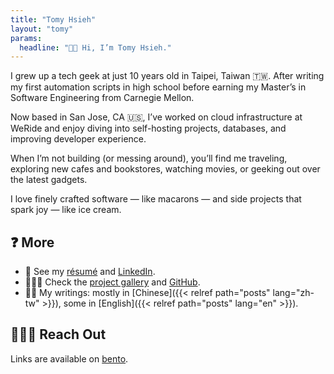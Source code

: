 ```yaml
---
title: "Tomy Hsieh"
layout: "tomy"
params:
  headline: "👋🏻 Hi, I’m Tomy Hsieh."
---
```


I grew up a tech geek at just 10 years old in Taipei, Taiwan 🇹🇼. After writing my first automation scripts in high school before earning my Master’s in Software Engineering from Carnegie Mellon.

Now based in San Jose, CA 🇺🇸, I’ve worked on cloud infrastructure at WeRide and enjoy diving into self-hosting projects, databases, and improving developer experience.

When I’m not building (or messing around), you’ll find me traveling, exploring new cafes and bookstores, watching movies, or geeking out over the latest gadgets.

I love finely crafted software — like macarons — and side projects that spark joy — like ice cream.

## ❓ More

- 💼 See my [résumé](https://cv.tomy.me) and [LinkedIn](https://www.linkedin.com/in/tomy0000000).
- 🧑🏻‍💻 Check the [project gallery](https://projects.tomy.me) and [GitHub](https://github.com/tomy0000000).
- ✍🏻 My writings: mostly in [Chinese]({{< relref path="posts" lang="zh-tw" >}}), some in [English]({{< relref path="posts" lang="en" >}}).

## 🙋🏻‍♂️ Reach Out

Links are available on [bento](https://bento.me/tomyhsieh).
